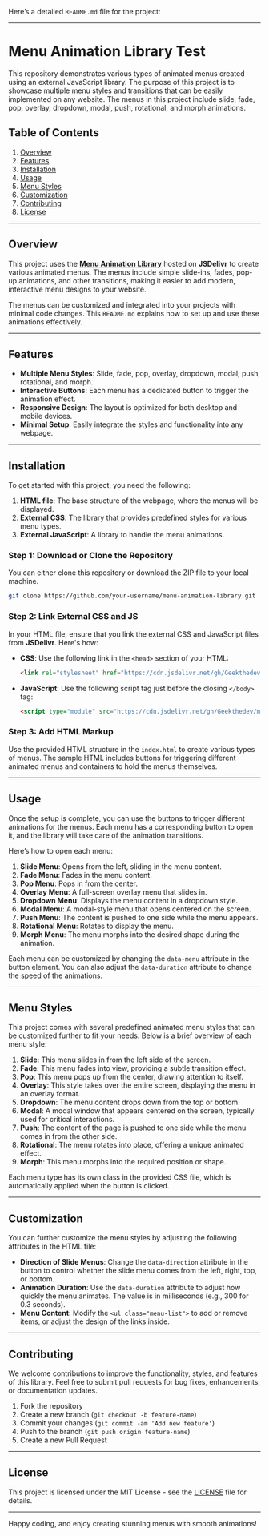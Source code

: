 Here’s a detailed `README.md` file for the project:

---

# Menu Animation Library Test

This repository demonstrates various types of animated menus created using an external JavaScript library. The purpose of this project is to showcase multiple menu styles and transitions that can be easily implemented on any website. The menus in this project include slide, fade, pop, overlay, dropdown, modal, push, rotational, and morph animations.

## Table of Contents

1. [Overview](#overview)
2. [Features](#features)
3. [Installation](#installation)
4. [Usage](#usage)
5. [Menu Styles](#menu-styles)
6. [Customization](#customization)
7. [Contributing](#contributing)
8. [License](#license)

---

## Overview

This project uses the **[Menu Animation Library](https://cdn.jsdelivr.net/gh/Geekthedev/menu-library@main/menu-library/js/menu-library.js)** hosted on **JSDelivr** to create various animated menus. The menus include simple slide-ins, fades, pop-up animations, and other transitions, making it easier to add modern, interactive menu designs to your website.

The menus can be customized and integrated into your projects with minimal code changes. This `README.md` explains how to set up and use these animations effectively.

---

## Features

- **Multiple Menu Styles**: Slide, fade, pop, overlay, dropdown, modal, push, rotational, and morph.
- **Interactive Buttons**: Each menu has a dedicated button to trigger the animation effect.
- **Responsive Design**: The layout is optimized for both desktop and mobile devices.
- **Minimal Setup**: Easily integrate the styles and functionality into any webpage.

---

## Installation

To get started with this project, you need the following:

1. **HTML file**: The base structure of the webpage, where the menus will be displayed.
2. **External CSS**: The library that provides predefined styles for various menu types.
3. **External JavaScript**: A library to handle the menu animations.

### Step 1: Download or Clone the Repository

You can either clone this repository or download the ZIP file to your local machine.

```bash
git clone https://github.com/your-username/menu-animation-library.git
```

### Step 2: Link External CSS and JS

In your HTML file, ensure that you link the external CSS and JavaScript files from **JSDelivr**. Here's how:

- **CSS**: Use the following link in the `<head>` section of your HTML:

  ```html
  <link rel="stylesheet" href="https://cdn.jsdelivr.net/gh/Geekthedev/menu-library@main/menu-library/menu-styles.css">
  ```

- **JavaScript**: Use the following script tag just before the closing `</body>` tag:

  ```html
  <script type="module" src="https://cdn.jsdelivr.net/gh/Geekthedev/menu-library@main/menu-library/js/menu-library.js"></script>
  ```

### Step 3: Add HTML Markup

Use the provided HTML structure in the `index.html` to create various types of menus. The sample HTML includes buttons for triggering different animated menus and containers to hold the menus themselves.

---

## Usage

Once the setup is complete, you can use the buttons to trigger different animations for the menus. Each menu has a corresponding button to open it, and the library will take care of the animation transitions.

Here’s how to open each menu:

1. **Slide Menu**: Opens from the left, sliding in the menu content.
2. **Fade Menu**: Fades in the menu content.
3. **Pop Menu**: Pops in from the center.
4. **Overlay Menu**: A full-screen overlay menu that slides in.
5. **Dropdown Menu**: Displays the menu content in a dropdown style.
6. **Modal Menu**: A modal-style menu that opens centered on the screen.
7. **Push Menu**: The content is pushed to one side while the menu appears.
8. **Rotational Menu**: Rotates to display the menu.
9. **Morph Menu**: The menu morphs into the desired shape during the animation.

Each menu can be customized by changing the `data-menu` attribute in the button element. You can also adjust the `data-duration` attribute to change the speed of the animations.

---

## Menu Styles

This project comes with several predefined animated menu styles that can be customized further to fit your needs. Below is a brief overview of each menu style:

1. **Slide**: This menu slides in from the left side of the screen.
2. **Fade**: This menu fades into view, providing a subtle transition effect.
3. **Pop**: This menu pops up from the center, drawing attention to itself.
4. **Overlay**: This style takes over the entire screen, displaying the menu in an overlay format.
5. **Dropdown**: The menu content drops down from the top or bottom.
6. **Modal**: A modal window that appears centered on the screen, typically used for critical interactions.
7. **Push**: The content of the page is pushed to one side while the menu comes in from the other side.
8. **Rotational**: The menu rotates into place, offering a unique animated effect.
9. **Morph**: This menu morphs into the required position or shape.

Each menu type has its own class in the provided CSS file, which is automatically applied when the button is clicked.

---

## Customization

You can further customize the menu styles by adjusting the following attributes in the HTML file:

- **Direction of Slide Menus**: Change the `data-direction` attribute in the button to control whether the slide menu comes from the left, right, top, or bottom.
- **Animation Duration**: Use the `data-duration` attribute to adjust how quickly the menu animates. The value is in milliseconds (e.g., 300 for 0.3 seconds).
- **Menu Content**: Modify the `<ul class="menu-list">` to add or remove items, or adjust the design of the links inside.

---

## Contributing

We welcome contributions to improve the functionality, styles, and features of this library. Feel free to submit pull requests for bug fixes, enhancements, or documentation updates.

1. Fork the repository
2. Create a new branch (`git checkout -b feature-name`)
3. Commit your changes (`git commit -am 'Add new feature'`)
4. Push to the branch (`git push origin feature-name`)
5. Create a new Pull Request

---

## License

This project is licensed under the MIT License - see the [LICENSE](LICENSE) file for details.

---

Happy coding, and enjoy creating stunning menus with smooth animations!

